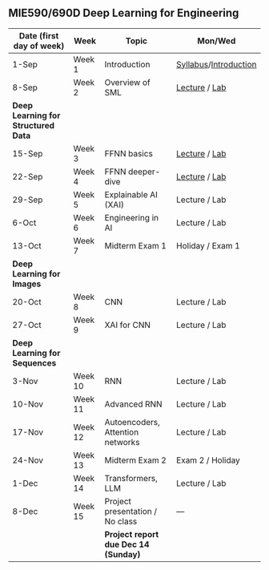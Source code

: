 ## MIE590/690D Deep Learning for Engineering     



| Date (first day of week)   | Week   | Topic                               | Mon/Wed                                   |
|---------|--------|-------------------------------------|-------------------------------------------|
| 1-Sep   | Week 1 | Introduction                        | [Syllabus](0_Syllabus.md)/[Introduction](https://github.com/chaitragopalappa/MIE590-690D/blob/main/0_Syllabus_and_Introduction.ipynb)                                         |
| 8-Sep   | Week 2 | Overview of SML                     | [Lecture](https://github.com/chaitragopalappa/MIE590-690D/blob/main/1_Lecture_Fundamentals_of_AI_ML.ipynb) / [Lab](https://github.com/chaitragopalappa/MIE590-690D/blob/main/1_Lab_StatisticalML.ipynb)                             |
| **Deep Learning for Structured Data** |        |                                     |                                           |
| 15-Sep  | Week 3 | FFNN basics                         | [Lecture](https://github.com/chaitragopalappa/MIE590-690D/blob/main/2_Lecture_NN_tabular_data_Basics.ipynb) / [Lab](https://github.com/chaitragopalappa/MIE590-690D/blob/main/2_Lab_NN_tabular_data_Basics.ipynb)                             |
| 22-Sep  | Week 4 | FFNN deeper-dive                    | [Lecture](https://github.com/chaitragopalappa/MIE590-690D/blob/main/3_Lecture_NN_tabular_data_DeeperDive.ipynb) / [Lab](https://github.com/chaitragopalappa/MIE590-690D/blob/main/3_Lab_NN_tabular_data_DeeperDive.ipynb)                             |
| 29-Sep  | Week 5 | Explainable AI (XAI)                | Lecture / Lab                             |
| 6-Oct   | Week 6 | Engineering in AI                   | Lecture / Lab                             |
| 13-Oct  | Week 7 | Midterm Exam 1                      | Holiday / Exam 1                          |
| **Deep Learning for Images** |        |                                     |                                           |
| 20-Oct  | Week 8 | CNN                                 | Lecture / Lab                             |
| 27-Oct  | Week 9 | XAI for CNN                         | Lecture / Lab|
| **Deep Learning for Sequences** |        |                              |                                           |
| 3-Nov   | Week 10| RNN                                 | Lecture / Lab                             |
| 10-Nov  | Week 11| Advanced RNN                        | Lecture / Lab                             |
| 17-Nov  | Week 12| Autoencoders, Attention networks    | Lecture / Lab                             |
| 24-Nov  | Week 13| Midterm Exam 2                      | Exam 2 / Holiday                          |
| 1-Dec   | Week 14| Transformers, LLM                   | Lecture / Lab                             |
| 8-Dec   | Week 15| Project presentation / No class     | —                                         |
|         |        | **Project report due Dec 14 (Sunday)** |                                           |
